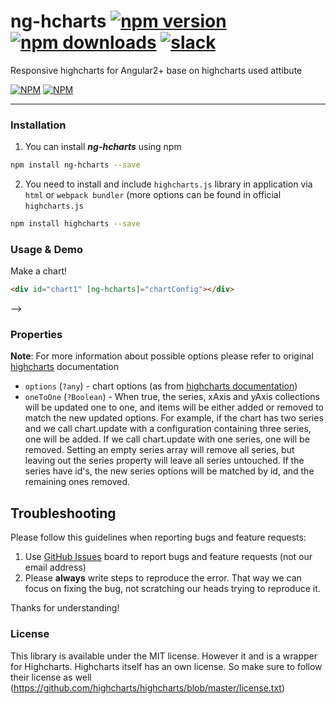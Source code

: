 # ng-hcharts [![npm version](https://badge.fury.io/js/ng2-charts.svg)](http://badge.fury.io/js/ng2-charts) [![npm downloads](https://img.shields.io/npm/dm/ng-hcharts.svg)](https://npmjs.org/ng-hcharts) [![slack](https://ngx-slack.herokuapp.com/badge.svg)](https://ngx-slack.herokuapp.com)
Responsive highcharts for Angular2+ base on highcharts used attibute

[![NPM](https://nodei.co/npm/ng-hcharts.png?downloads=true&downloadRank=true&stars=true)](https://npmjs.org/ng-hcharts)
[![NPM](https://nodei.co/npm-dl/ng-hcharts.png?height=3&months=9)](https://npmjs.org/ng-hcharts)

- - -

### Installation

1. You can install ***ng-hcharts*** using npm

  ```bash
  npm install ng-hcharts --save
  ```
2. You need to install and include `highcharts.js` library in application via `html` or `webpack bundler` (more options can be found in official `highcharts.js` 

  ```bash
  npm install highcharts --save
  ```

### Usage & Demo
 <!-- Demo and API details of ***ng-hcharts*** can be found here:
  [demo](https://whyour.github.io/ng-hcharts/) and [source code](https://github.com/valor-software/ng2-charts/tree/master/demo) -->

Make a chart!

```html
<div id="chart1" [ng-hcharts]="chartConfig"></div>
```

<!-- The `chartConfig` object should be the same as a normal highcharts configuration. Any options that work in highcharts should work here also. 
<!-- ### Chart types
There are one directive for all chart types: `base-chart`, and there are 6 types of charts: , `line`, `bar`, `radar`, `pie`, `polarArea`, `doughnut`. --> -->

### Properties

**Note**: For more information about possible options please refer to original [highcharts](https://www.highcharts.com/docs) documentation

- `options` (`?any`) - chart options (as from [highcharts documentation](https://www.highcharts.com/docs))
- `oneToOne` (`?Boolean`) - When true, the series, xAxis and yAxis collections will be updated one to one, and items will be either added or removed to match the new updated options. For example, if the chart has two series and we call chart.update with a configuration containing three series, one will be added. If we call chart.update with one series, one will be removed. Setting an empty series array will remove all series, but leaving out the series property will leave all series untouched. If the series have id's, the new series options will be matched by id, and the remaining ones removed.


## Troubleshooting

Please follow this guidelines when reporting bugs and feature requests:

1. Use [GitHub Issues](https://github.com/whyour/ng-hcharts/issues) board to report bugs and feature requests (not our email address)
2. Please **always** write steps to reproduce the error. That way we can focus on fixing the bug, not scratching our heads trying to reproduce it.

Thanks for understanding!

### License

This library is available under the MIT license. However it and is a wrapper for Highcharts. Highcharts itself has an own license. So make sure to follow their license as well (https://github.com/highcharts/highcharts/blob/master/license.txt)
